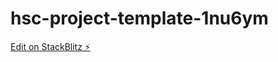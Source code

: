 # hsc-project-template-1nu6ym

[Edit on StackBlitz ⚡️](https://stackblitz.com/edit/hsc-project-template-1nu6ym)
